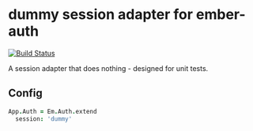 # dummy session adapter for ember-auth

[![Build Status](https://secure.travis-ci.org/heartsentwined/ember-auth-session-dummy.png)](http://travis-ci.org/heartsentwined/ember-auth-session-dummy)

A session adapter that does nothing - designed for unit tests.

## Config

```coffeescript
App.Auth = Em.Auth.extend
  session: 'dummy'
```
